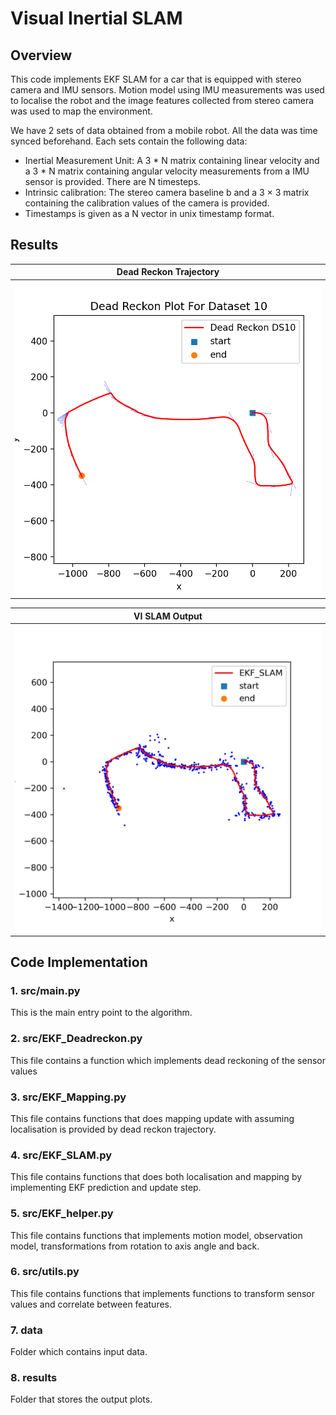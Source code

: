 # Visual Inertial SLAM
## Overview
This code implements EKF SLAM for a car that is equipped with stereo camera and IMU sensors. Motion model using IMU measurements was used to localise the robot and the image features collected from stereo camera was used to map the environment. 

We have 2 sets of data obtained from a mobile robot. All the data was time synced beforehand. Each sets contain the following data:
- Inertial Measurement Unit: A 3 * N matrix containing linear velocity and a 3 * N matrix containing angular velocity measurements from a IMU sensor is provided. There are N timesteps.
- Intrinsic calibration: The stereo camera baseline b and a 3 × 3 matrix containing the calibration values of the camera is provided.
- Timestamps is given as a N vector in unix timestamp format.

## Results
|           Dead Reckon Trajectory            |
| :-------------------------------------: |
| <img src="results/Dead_Reckon/DeadPlotDs10.png"> |

|           VI SLAM Output            |
| :-------------------------------------: |
| <img src="results/EKF_Slam/SLAM_Output.jpg"> |

## Code Implementation
### 1. src/main.py
This is the main entry point to the algorithm.

### 2. src/EKF_Deadreckon.py
This file contains a function which implements dead reckoning of the sensor values

### 3. src/EKF_Mapping.py
This file contains functions that does mapping update with assuming localisation is provided by dead reckon trajectory.

### 4. src/EKF_SLAM.py
This file contains functions that does both localisation and mapping by implementing EKF prediction and update step.

### 5. src/EKF_helper.py
This file contains functions that implements motion model, observation model, transformations from rotation to axis angle and back.

### 6. src/utils.py
This file contains functions that implements functions to transform sensor values and correlate between features.

### 7. data
Folder which contains input data.

### 8. results
Folder that stores the output plots.
